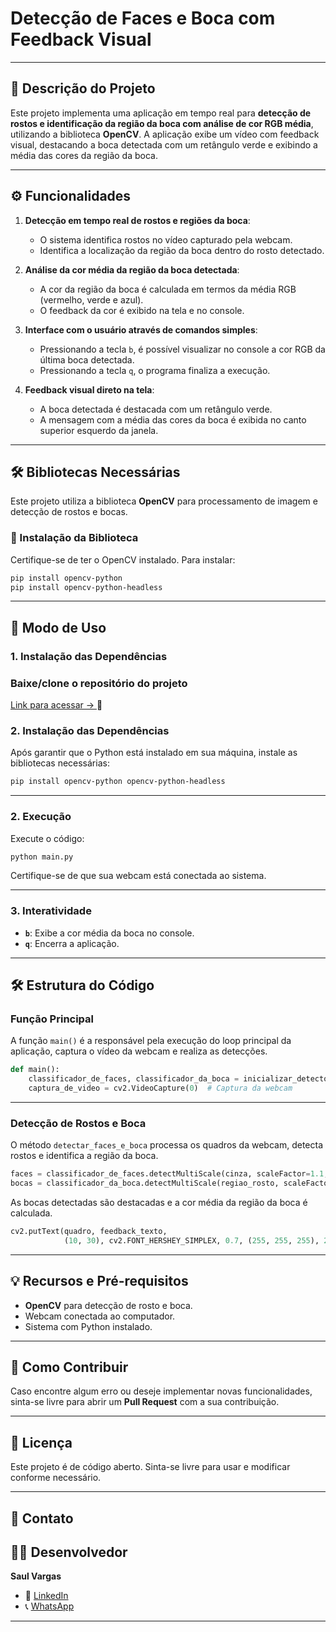 
# Detecção de Faces e Boca com Feedback Visual

---

## 📄 Descrição do Projeto

Este projeto implementa uma aplicação em tempo real para **detecção de rostos e identificação da região da boca com análise de cor RGB média**, utilizando a biblioteca **OpenCV**. A aplicação exibe um vídeo com feedback visual, destacando a boca detectada com um retângulo verde e exibindo a média das cores da região da boca.

---

## ⚙️ Funcionalidades

1. **Detecção em tempo real de rostos e regiões da boca**:
   - O sistema identifica rostos no vídeo capturado pela webcam.
   - Identifica a localização da região da boca dentro do rosto detectado.

2. **Análise da cor média da região da boca detectada**:
   - A cor da região da boca é calculada em termos da média RGB (vermelho, verde e azul).
   - O feedback da cor é exibido na tela e no console.

3. **Interface com o usuário através de comandos simples**:
   - Pressionando a tecla `b`, é possível visualizar no console a cor RGB da última boca detectada.
   - Pressionando a tecla `q`, o programa finaliza a execução.

4. **Feedback visual direto na tela**:
   - A boca detectada é destacada com um retângulo verde.
   - A mensagem com a média das cores da boca é exibida no canto superior esquerdo da janela.

---

## 🛠️ Bibliotecas Necessárias

Este projeto utiliza a biblioteca **OpenCV** para processamento de imagem e detecção de rostos e bocas.

### 🔧 Instalação da Biblioteca
Certifique-se de ter o OpenCV instalado. Para instalar:

```bash
pip install opencv-python
pip install opencv-python-headless
```

---

## 🏁 Modo de Uso

### 1. **Instalação das Dependências**
### **Baixe/clone o repositório do projeto**
[Link para acessar → ](https://github.com/SAULvaRGAS88/Visao-Computacional.git) 🚀

### 2. **Instalação das Dependências**
Após garantir que o Python está instalado em sua máquina, instale as bibliotecas necessárias:

```bash
pip install opencv-python opencv-python-headless
```

---

### 2. **Execução**
Execute o código:

```bash
python main.py
```

Certifique-se de que sua webcam está conectada ao sistema.

---

### 3. **Interatividade**
- **`b`**: Exibe a cor média da boca no console.
- **`q`**: Encerra a aplicação.

---

## 🛠️ Estrutura do Código

### **Função Principal**
A função `main()` é a responsável pela execução do loop principal da aplicação, captura o vídeo da webcam e realiza as detecções.

```python
def main():
    classificador_de_faces, classificador_da_boca = inicializar_detector_de_faces_e_boca()
    captura_de_video = cv2.VideoCapture(0)  # Captura da webcam
```

---

### **Detecção de Rostos e Boca**
O método `detectar_faces_e_boca` processa os quadros da webcam, detecta rostos e identifica a região da boca.

```python
faces = classificador_de_faces.detectMultiScale(cinza, scaleFactor=1.1, minNeighbors=5, minSize=(30, 30))
bocas = classificador_da_boca.detectMultiScale(regiao_rosto, scaleFactor=1.1, minNeighbors=10, minSize=(30, 30))
```

As bocas detectadas são destacadas e a cor média da região da boca é calculada.

```python
cv2.putText(quadro, feedback_texto, 
            (10, 30), cv2.FONT_HERSHEY_SIMPLEX, 0.7, (255, 255, 255), 2)
```

---

## 💡 Recursos e Pré-requisitos
- **OpenCV** para detecção de rosto e boca.
- Webcam conectada ao computador.
- Sistema com Python instalado.

---

## 🚀 Como Contribuir

Caso encontre algum erro ou deseje implementar novas funcionalidades, sinta-se livre para abrir um **Pull Request** com a sua contribuição.

---

## 📄 Licença
Este projeto é de código aberto. Sinta-se livre para usar e modificar conforme necessário.

---

## 📧 Contato

## 👨‍💻 Desenvolvedor
**Saul Vargas**

- 🔗 [LinkedIn](https://www.linkedin.com/in/saul-vargas-68a9734)
- 📞 [WhatsApp](https://wa.me/5551985027412?text=Olá%20Saul!)

---

